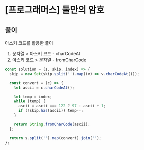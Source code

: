 # [프로그래머스] 둘만의 암호

## 풀이

아스키 코드를 활용한 풀이

1. 문자열 > 아스키 코드 - charCodeAt
2. 아스키 코드 > 문자열 - fromCharCode

```js
const solution = (s, skip, index) => {
  skip = new Set(skip.split('').map((v) => v.charCodeAt()));

  const convert = (c) => {
    let ascii = c.charCodeAt();

    let temp = index;
    while (temp) {
      ascii = ascii === 122 ? 97 : ascii + 1;
      if (!skip.has(ascii)) temp--;
    }

    return String.fromCharCode(ascii);
  };

  return s.split('').map(convert).join('');
};
```
